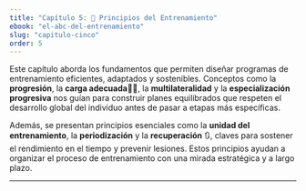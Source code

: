 ```yaml
---
title: "Capítulo 5: 🧭 Principios del Entrenamiento"
ebook: "el-abc-del-entrenamiento"
slug: "capitulo-cinco"
order: 5
---
```


Este capítulo aborda los fundamentos que permiten diseñar programas de entrenamiento eficientes, adaptados y sostenibles. Conceptos como la **progresión**, la **carga adecuada**🏋🏼, la **multilateralidad** y la **especialización progresiva** nos guían para construir planes equilibrados que respeten el desarrollo global del individuo antes de pasar a etapas más específicas.

Además, se presentan principios esenciales como la **unidad del entrenamiento**, la **periodización** y la **recuperación** 🔃, claves para sostener el rendimiento en el tiempo y prevenir lesiones. Estos principios ayudan a organizar el proceso de entrenamiento con una mirada estratégica y a largo plazo.

---